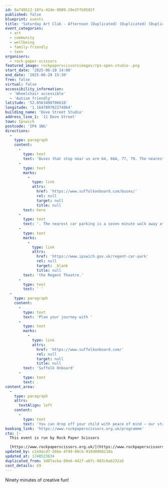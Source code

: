 ```yaml
---
id: 0a748512-18fa-42de-9809-29e3ffb9502f
published: false
blueprint: events
title: 'Saturday Art Club - Afternoon (Duplicated) (Duplicated) (Duplicated)'
event_categories:
  - art
  - community
  - wellbeing
  - family-friendly
  - teen
organisers:
  - rock-paper-scissors
featured_image: rockpaperscissorsimages/rps-open-studio-.png
start_date: '2025-06-28 14:00'
end_date: '2025-06-28 15:30'
free: false
virtual: false
accessibility_information:
  - 'Wheelchair accessible'
  - 'Autism friendly'
latitude: '52.0563490706618'
longitude: '1.164709702274864'
building_name: 'Dove Street Studio'
address_line_1: '11 Dove Street'
town: Ipswich
postcode: 'IP4 1NG'
directions:
  -
    type: paragraph
    content:
      -
        type: text
        text: 'Buses that stop near us are 64, 66A, 77, 79. The nearest bus stop is one minute walk away, see the latest bus timetables '
      -
        type: text
        marks:
          -
            type: link
            attrs:
              href: 'https://www.suffolkonboard.com/buses/'
              rel: null
              target: null
              title: null
        text: here
      -
        type: text
        text: '. The nearest car parking is a seven minute walk away at '
      -
        type: text
        marks:
          -
            type: link
            attrs:
              href: 'https://www.ipswich.gov.uk/regent-car-park'
              rel: null
              target: _blank
              title: null
        text: 'the Regent Theatre.'
      -
        type: text
        text: ' '
  -
    type: paragraph
    content:
      -
        type: text
        text: 'Plan your journey with '
      -
        type: text
        marks:
          -
            type: link
            attrs:
              href: 'https://www.suffolkonboard.com/'
              rel: null
              target: null
              title: null
        text: 'Suffolk Onboard'
      -
        type: text
        text: .
content_area:
  -
    type: paragraph
    attrs:
      textAlign: left
    content:
      -
        type: text
        text: 'You can drop off your child with peace of mind – our staff are DBS checked, paediatric first aiders and have safeguarding training.'
booking_link: 'https://www.rockpaperscissors.org.uk/programme'
cta: |-
  This event is run by Rock Paper Scissors

  [https://www.rockpaperscissors.org.uk/](https://www.rockpaperscissors.org.uk/)
updated_by: c2a9acd7-26be-4f49-89cb-918d0960210a
updated_at: 1748523634
duplicated_from: 3d87acba-89e6-442f-a6fc-083c8a6232a5
cost_details: £9
---
```

Ninety minutes of creative fun!